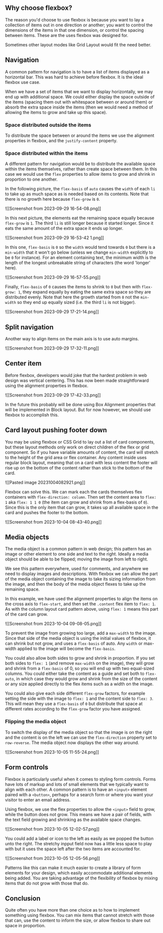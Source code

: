 ## Why choose flexbox?

The reason you'd choose to use flexbox is because you want to lay a collection of items out in one direction or another; you want to control the dimensions of the items in that one dimension, or control the spacing between items. These are the uses flexbox was designed for.

Sometimes other layout modes like Grid Layout would fit the need better.
## Navigation

A common pattern for navigation is to have a list of items displayed as a horizontal bar. This was hard to achieve before flexbox. It is the ideal flexbox use case.

When we have a set of items that we want to display horizontally, we may end up with additional space. We could either display the space outside of the items (spacing them out with whitespace between or around them) or absorb the extra space inside the items (then we would need a method of allowing the items to grow and take up this space).
### Space distributed outside the items

To distribute the space between or around the items we use the alignment properties in flexbox, and the ``justify-content`` property.
### Space distributed within the items

A different pattern for navigation would be to distribute the available space within the items themselves, rather than create space between them. In this case we would use the ``flex`` properties to allow items to grow and shrink in proportion to one another.

In the following picture, the ``flex-basis`` of ``auto`` causes the ``width`` of each ``li`` to take up as much space as is needed based on its contents. Note that there is no growth here because ``flex-grow`` is ``0``.

![[Screenshot from 2023-09-29 16-54-08.png]]

In this next picture, the elements eat the remaining space equally because ``flex-grow`` is ``1``. The third ``li`` is still longer because it started longer. Since it eats the same amount of the extra space it ends up longer.

![[Screenshot from 2023-09-29 16-53-42 1.png]]

In this one, ``flex-basis`` is ``0`` so the ``width`` would tend towards ``0`` but there is a ``min-width`` that it won't go below (unless we change ``min-width`` explicitly to be ``0`` for instance). For an element containing text, the minimum width is the length of the longest unbreakable string of characters (the word 'longer' here).

![[Screenshot from 2023-09-29 16-57-55.png]]

Finally, `flex-basis` of `0` causes the items to shrink to `0` but then with `flex-grow: 1`, they expand equally by eating the same extra space so they are distributed evenly. Note that here the growth started from `0` not the `min-width` so they end up equally sized (i.e. the third `li` is not bigger).

![[Screenshot from 2023-09-29 17-21-14.png]]
## Split navigation

Another way to align items on the main axis is to use auto margins.

![[Screenshot from 2023-09-29 17-32-11.png]]
## Center item

Before flexbox, developers would joke that the hardest problem in web design was vertical centering. This has now been made straightforward using the alignment properties in flexbox.

![[Screenshot from 2023-09-29 17-42-33.png]]

In the future this probably will be done using Box Alignment properties that will be implemented in Block layout. But for now however, we should use flexbox to accomplish this.

## Card layout pushing footer down

You may be using flexbox or CSS Grid to lay out a list of card components, but these layout methods only work on direct children of the flex or grid component. So if you have variable amounts of content, the card will stretch to the height of the grid area or flex container. Any content inside uses regular block layout, meaning that on a card with less content the footer will rise up on the bottom of the content rather than stick to the bottom of the card.

![[Pasted image 20231004082921.png]]

Flexbox can solve this. We can mark each the cards themselves flex containers with `flex-direction: column`. Then set the content area to `flex: 1` aka `flex: 1 1 0` (the item can grow and shrink from a flex-basis of `0`). Since this is the only item that can grow, it takes up all available space in the card and pushes the footer to the bottom. 

![[Screenshot from 2023-10-04 08-43-40.png]]
## Media objects

The media object is a common pattern in web design; this pattern has an image or other element to one side and text to the right. Ideally a media object should be able to be flipped; moving the image from left to right.

We see this pattern everywhere, used for comments, and anywhere we need to display images and descriptions. With flexbox we can allow the part of the media object containing the image to take its sizing information from the image, and then the body of the media object flexes to take up the remaining space.

In this example, we have used the alignment properties to align the items on the cross axis to `flex-start`, and then set the `.content` flex item to `flex: 1`. As with the column layout card pattern above, using `flex: 1` means this part of the card can grow.

![[Screenshot from 2023-10-04 09-08-05.png]]

To prevent the image from growing too large, add a `max-width` to the image. Since that side of the media object is using the initial values of flexbox, it can shrink but not grow, and uses a `flex-basis` of auto. Any `width` or max-width applied to the image will become the `flex-basis`.

You could also allow both sides to grow and shrink in proportion. If you set both sides to `flex: 1` (and remove `max-width` on the image), they will grow and shrink from a `flex-basis` of 0, so you will end up with two equal-sized columns. You could either take the content as a guide and set both to `flex-auto`, in which case they would grow and shrink from the size of the content or any size applied directly to the flex items such as a width on the image.

You could also give each side different `flex-grow` factors, for example setting the side with the image to `flex: 1` and the content side to `flex: 3`. This will mean they use a `flex-basis` of `0` but distribute that space at different rates according to the `flex-grow` factor you have assigned.
### Flipping the media object

To switch the display of the media object so that the image is on the right and the content is on the left we can use the `flex-direction` property set to `row-reverse`. The media object now displays the other way around.

![[Screenshot from 2023-10-05 11-55-24.png]]

## Form controls

Flexbox is particularly useful when it comes to styling form controls. Forms have lots of markup and lots of small elements that we typically want to align with each other. A common pattern is to have an `<input>` element paired with a `<button>`, perhaps for a search form or where you want your visitor to enter an email address.

Using flexbox, we use the flex properties to allow the `<input>` field to grow, while the button does not grow. This means we have a pair of fields, with the text field growing and shrinking as the available space changes.

![[Screenshot from 2023-10-05 12-02-57.png]]

You could add a label or icon to the left as easily as we popped the button unto the right. The stretchy inpput field now has a little less space to play with but it uses the space left after the two items are accounted for.

![[Screenshot from 2023-10-05 12-05-56.png]]

Patterns like this can make it much easier to create a library of form elements for your design, which easily accommodate additional elements being added. You are taking advantage of the flexibility of flexbox by mixing items that do not grow with those that do.

## Conclusion

Quite often you have more than one choice as to how to implement something using flexbox. You can mix items that cannot stretch with those that can, use the content to inform the size, or allow flexbox to share out space in proportion. 